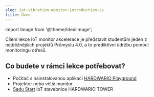```yaml
---
slug: iot-vibration-monitor-introduction-cs
title: Úvod
---
```

import Image from '@theme/IdealImage';

Cílem lekce IoT monitor akcelerace je představit studentům jeden z nejběžnějších projektů Průmyslu 4.0, a to prediktivní údržbu pomocí monitoringu otřesů.

## Co budete v rámci lekce potřebovat?

* Počítač s nainstalovanou aplikací [HARDWARIO Playground](https://github.com/hardwario/hardwario-playground/releases)
* Projektor nebo větší monitor
* [Sadu Start](https://www.hardwario.store/cz/p/start-set) IoT stavebnice HARDWARIO TOWER